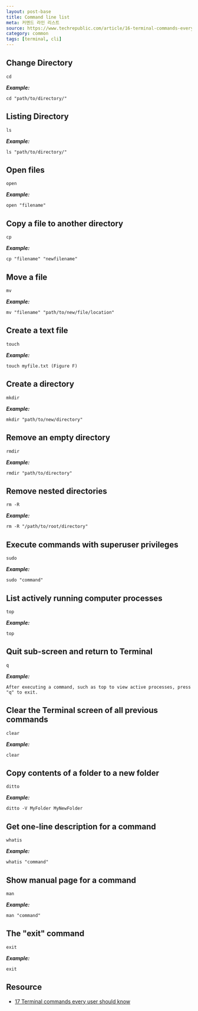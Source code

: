 ```yaml
---
layout: post-base
title: Command line list
meta: 커멘드 라인 리스트
source: https://www.techrepublic.com/article/16-terminal-commands-every-user-should-know/
category: common
tags: [terminal, cli]
---
```


## Change Directory

```text
cd
```

***Example:***

```text
cd "path/to/directory/"
```

## Listing Directory

```text
ls
```

***Example:***

```text
ls "path/to/directory/"
```

## Open files

```text
open
```

***Example:***

```text
open "filename"
```

## Copy a file to another directory

```text
cp
```

***Example:***

```text
cp "filename" "newfilename"
```

## Move a file

```text
mv
```

***Example:***

```text
mv "filename" "path/to/new/file/location"
```

## Create a text file

```text
touch
```

***Example:***

```text
touch myfile.txt (Figure F)
```

## Create a directory

```text
mkdir
```

***Example:***

```text
mkdir "path/to/new/directory"
```

## Remove an empty directory

```text
rmdir
```

***Example:***

```text
rmdir "path/to/directory"
```

## Remove nested directories

```text
rm -R
```

***Example:***

```text
rm -R "/path/to/root/directory"
```

## Execute commands with superuser privileges

```text
sudo
```

***Example:***

```text
sudo "command"
```

## List actively running computer processes

```text
top
```

***Example:***

```text
top
```

## Quit sub-screen and return to Terminal

```text
q
```

***Example:***

```text
After executing a command, such as top to view active processes, press "q" to exit.
```

## Clear the Terminal screen of all previous commands

```text
clear
```

***Example:***

```text
clear
```

## Copy contents of a folder to a new folder

```text
ditto
```

***Example:***

```text
ditto -V MyFolder MyNewFolder
```

## Get one-line description for a command

```text
whatis
```

***Example:***

```text
whatis "command"
```

## Show manual page for a command

```text
man
```

***Example:***

```text
man "command"
```

## The "exit" command

```text
exit
```

***Example:***

```text
exit
```

## Resource

- [17 Terminal commands every user should know](https://www.techrepublic.com/article/16-terminal-commands-every-user-should-know/)